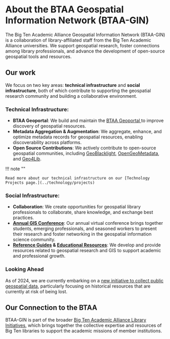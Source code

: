 # About the BTAA Geospatial Information Network (BTAA-GIN)
The Big Ten Academic Alliance Geospatial Information Network (BTAA-GIN) is a collaboration of library-affiliated staff from the Big Ten Academic Alliance universities. We support geospatial research, foster connections among library professionals, and advance the development of open-source geospatial tools and resources.

## Our work

We focus on two key areas: **technical infrastructure** and **social infrastructure**, both of which contribute to supporting the geospatial research community and building a collaborative environment.

### Technical Infrastructure:

* **BTAA Geoportal**: We build and maintain the [BTAA Geoportal ](https://geo.btaa.org) to improve discovery of geospatial resources.
* **Metadata Aggregation & Augmentation**: We aggregate, enhance, and optimize metadata records for geospatial resources, enabling discoverability across platforms.
* **Open Source Contributions**: We actively contribute to open-source geospatial communities, including [GeoBlacklight](https://geoblacklight.org), [OpenGeoMetadata](https://opengeometadata.org), and [Geo4Lib](https://geo4libcamp.org).

!!! note ""

	Read more about our technical infrastructure on our [Technology Projects page.](../technology/projects)

### Social Infrastructure:

* **Collaboration**: We create opportunities for geospatial library professionals to collaborate, share knowledge, and exchange best practices.
* **[Annual GIS Conference](../conference)**: Our annual virtual conference brings together students, emerging professionals, and seasoned workers to present their research and foster networking in the geospatial information science community.
* **[Reference Guides](../guides) & [Educational Resources](../tutorials)**: We develop and provide resources related to geospatial research and GIS to support academic and professional growth.

### Looking Ahead
As of 2024, we are currently embarking on a [new initiative to collect public geospatial data](../technology/geodata-collection/), particularly focusing on historical resources that are currently at risk of being lost.

## Our Connection to the BTAA
BTAA-GIN is part of the broader [Big Ten Academic Alliance Library Initiatives](https://btaa.org/library/Libraries), which brings together the collective expertise and resources of Big Ten libraries to support the academic missions of member institutions.